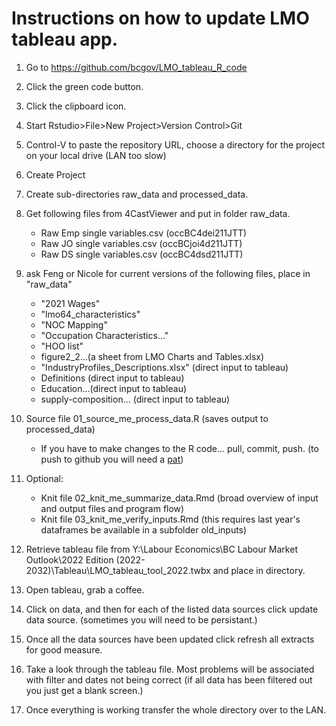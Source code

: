 # Instructions on how to update LMO tableau app.

1.  Go to <https://github.com/bcgov/LMO_tableau_R_code>

2.  Click the green code button.

3.  Click the clipboard icon.

4.  Start Rstudio\>File\>New Project\>Version Control\>Git

5.  Control-V to paste the repository URL, choose a directory for the project on your local drive (LAN too slow)

6.  Create Project

7.  Create sub-directories raw_data and processed_data.

8.  Get following files from 4CastViewer and put in folder raw_data.

    -   Raw Emp single variables.csv (occBC4dei211JTT)
    -   Raw JO single variables.csv (occBCjoi4d211JTT)
    -   Raw DS single variables.csv (occBC4dsd211JTT)

9.  ask Feng or Nicole for current versions of the following files, place in "raw_data"

    -   "2021 Wages"
    -   "lmo64_characteristics"
    -   "NOC Mapping"
    -   "Occupation Characteristics..."
    -   "HOO list"
    -   figure2_2...(a sheet from LMO Charts and Tables.xlsx)
    -   "IndustryProfiles_Descriptions.xlsx" (direct input to tableau)
    -   Definitions (direct input to tableau)
    -   Education...(direct input to tableau)
    -   supply-composition... (direct input to tableau)

10. Source file 01_source_me_process_data.R (saves output to processed_data)

    -   If you have to make changes to the R code... pull, commit, push. (to push to github you will need a [pat](https://rfortherestofus.com/2021/02/how-to-use-git-github-with-r/))

11. Optional:

    -   Knit file 02_knit_me_summarize_data.Rmd (broad overview of input and output files and program flow)
    -   Knit file 03_knit_me_verify_inputs.Rmd (this requires last year's dataframes be available in a subfolder old_inputs)

12. Retrieve tableau file from Y:\Labour Economics\BC Labour Market Outlook\\2022 Edition (2022-2032)\Tableau\LMO\_tableau_tool_2022.twbx and place in directory.

13. Open tableau, grab a coffee.

14. Click on data, and then for each of the listed data sources click update data source. (sometimes you will need to be persistant.)

15. Once all the data sources have been updated click refresh all extracts for good measure.

16. Take a look through the tableau file. Most problems will be associated with filter and dates not being correct (if all data has been filtered out you just get a blank screen.)

17. Once everything is working transfer the whole directory over to the LAN.
